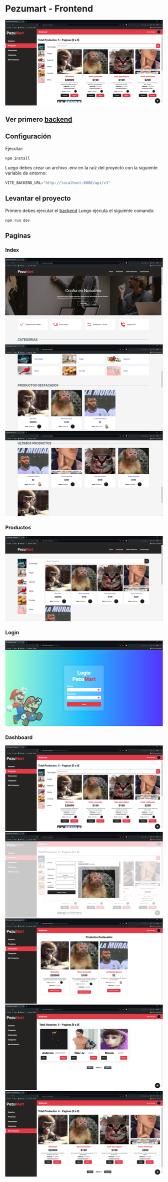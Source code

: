 # Pezumart - Frontend
![pezumart](./public/readme-img/dashboard-productos.PNG)

## Ver primero [backend](https://github.com/DAndersonBurga/Pezumart-backend)

## Configuración
Ejecutar:
```properties
npm install
```
Luego debes crear un archivo .env en la raíz del proyecto con la siguiente variable de entorno:
```javascript
VITE_BACKEND_URL="http://localhost:8080/api/v1"
```

## Levantar el proyecto
Primero debes ejecutar el [backend](https://github.com/DAndersonBurga/Pezumart-backend)
Luego ejecuta el siguiente comando:
```properties
npm run dev
```

## Paginas
### Index
![pezumart](./public/readme-img/pezumart-index.PNG)
![pezumart](./public/readme-img/pezumart-destacados.PNG)
![pezumart](./public/readme-img/pezumart-ultimos-productos.PNG)

### Productos
![pezumart](./public/readme-img/pezumart-productos.PNG)

### Login
![pezumart](./public/readme-img/pezumart-login.PNG)

### Dashboard
![pezumart](./public/readme-img/dashboard-productos.PNG)
![pezumart](./public/readme-img/dashboard-crear.PNG)
![pezumart](./public/readme-img/dashboard-destacados.PNG)
![pezumart](./public/readme-img/dashboard-usuarios.PNG)
![pezumart](./public/readme-img/dashboard-misproductos.PNG)